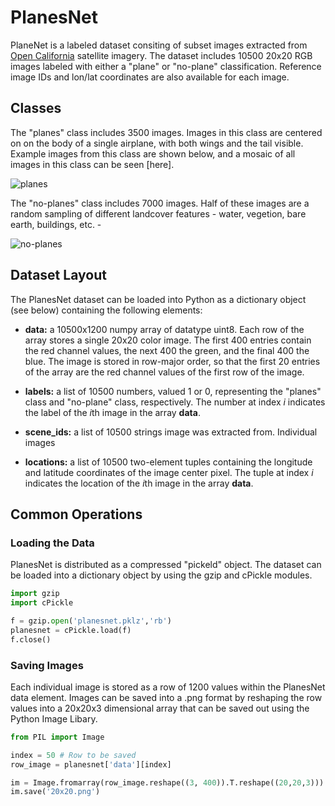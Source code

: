 # PlanesNet

PlaneNet is a labeled dataset consiting of subset images extracted from [Open California](https://www.planet.com/products/open-california/) satellite imagery. The dataset includes 10500 20x20 RGB images labeled with either a "plane" or "no-plane" classification. Reference image IDs and lon/lat coordinates are also available for each image.  
 
## Classes

The "planes" class includes 3500 images. Images in this class are centered on on the body of a single airplane, with both wings and the tail visible. Example images from this class are shown below, and a mosaic of all images in this class can be seen [here]. 

![planes](http://i.imgur.com/SkimtmU.png)

The "no-planes" class includes 7000 images. Half of these images are a random sampling of different landcover features - water, vegetion, bare earth, buildings, etc. - 

![no-planes](http://i.imgur.com/9mxE7Ca.png)
 

## Dataset Layout

The PlanesNet dataset can be loaded into Python as a dictionary object (see below) containing the following elements: 

- **data:** a 10500x1200 numpy array of datatype uint8. Each row of the array stores a single 20x20 color image. The first 400 entries contain the red channel values, the next 400 the green, and the final 400 the blue. The image is stored in row-major order, so that the first 20 entries of the array are the red channel values of the first row of the image.

- **labels:** a list of 10500 numbers, valued 1 or 0, representing the "planes" class and "no-plane" class, respectively. The number at index *i* indicates the label of the *i*th image in the array **data**.

- **scene_ids:** a list of 10500 strings image was extracted from. Individual images

- **locations:** a list of 10500 two-element tuples containing the longitude and latitude coordinates of the image center pixel. The tuple at index *i* indicates the location of the *i*th image in the array **data**. 

## Common Operations

### Loading the Data   

PlanesNet is distributed as a compressed "pickeld" object. The dataset can be loaded into a dictionary object by using the gzip and cPickle modules.

```python
import gzip
import cPickle

f = gzip.open('planesnet.pklz','rb')
planesnet = cPickle.load(f)
f.close()
```
### Saving Images

Each individual image is stored as a row of 1200 values within the PlanesNet data element. Images can be saved into a .png format by reshaping the row values into a 20x20x3 dimensional array that can be saved out using the Python Image Libary.  

```python
from PIL import Image

index = 50 # Row to be saved
row_image = planesnet['data'][index]

im = Image.fromarray(row_image.reshape((3, 400)).T.reshape((20,20,3)))
im.save('20x20.png')
```

